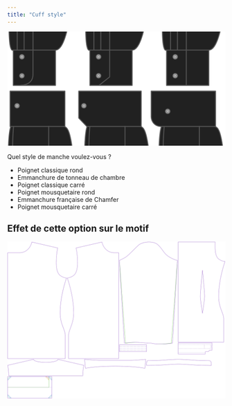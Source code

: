 ```yaml
---
title: "Cuff style"
---
```


![Style de bracelet](cuffstyle.svg)

Quel style de manche voulez-vous ?

- Poignet classique rond
- Emmanchure de tonneau de chambre
- Poignet classique carré
- Poignet mousquetaire rond
- Emmanchure française de Chamfer
- Poignet mousquetaire carré

## Effet de cette option sur le motif

![Cette image montre l'effet de cette option en superposant plusieurs variantes qui ont une valeur différente pour cette option](simon_cuffstyle_sample.svg "Effet de cette option sur le modèle")
